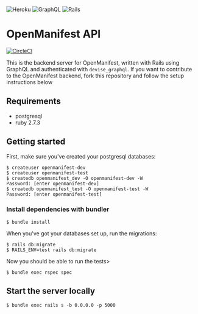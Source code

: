 ![Heroku](https://img.shields.io/badge/heroku-%23430098.svg?style=for-the-badge&logo=heroku&logoColor=white)
![GraphQL](https://img.shields.io/badge/-GraphQL-E10098?style=for-the-badge&logo=graphql)
![Rails](https://img.shields.io/badge/rails-%23CC0000.svg?style=for-the-badge&logo=ruby-on-rails&logoColor=white)

# OpenManifest API
[![CircleCI](https://circleci.com/gh/OpenManifest/openmanifest-server/tree/main.svg?style=shield)](https://circleci.com/gh/OpenManifest/openmanifest-server/tree/main)


This is the backend server for OpenManifest, written with Rails using GraphQL and authenticated with `devise_graphql`. If you want to contribute to the OpenManifest backend, fork this repository and follow the setup instructions below

## Requirements
- postgresql
- ruby 2.7.3

## Getting started

First, make sure you've created your postgresql databases:

```
$ createuser openmanifest-dev
$ createuser openmanifest-test
$ createdb openmanifest_dev -O openmanifest-dev -W
Password: [enter openmanifest-dev]
$ createdb openmanifest_test -O openmanifest-test -W
Password: [enter openmanifest-test]
```

### Install dependencies with bundler

```
$ bundle install
```

When you've got your databases set up, run the migrations:

```
$ rails db:migrate
$ RAILS_ENV=test rails db:migrate
```

Now you should be able to run the tests>

```
$ bundle exec rspec spec
```


## Start the server locally

```
$ bundle exec rails s -b 0.0.0.0 -p 5000          
```
